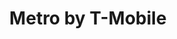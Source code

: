 ---
title: "Metro by T-Mobile"
url: /pensacola/metro-by-t-mobile-pensacola-boulevard/
shop: mobile phone
---
